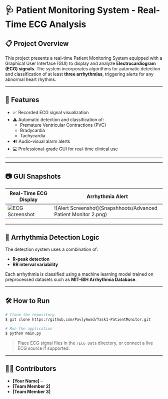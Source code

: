 # 🩺 Patient Monitoring System - Real-Time ECG Analysis


## 📋 Project Overview
This project presents a real-time Patient Monitoring System equipped with a Graphical User Interface (GUI) to display and analyze **Electrocardiogram (ECG) signals**. The system incorporates algorithms for automatic detection and classification of at least **three arrhythmias**, triggering alerts for any abnormal heart rhythms.

---

## 🚀 Features
- 📈 Recorded ECG signal visualization
- ⚠️ Automatic detection and classification of:
  - Premature Ventricular Contractions (PVC)
  - Bradycardia
  - Tachycardia
- 🔊 Audio-visual alarm alerts
- 💻 Professional-grade GUI for real-time clinical use


---


---

## 📷 GUI Snapshots

| Real-Time ECG Display | Arrhythmia Alert |
|------------------------|------------------|
| ![ECG Screenshot](https://github.com/PavlyAwad/Task1-PatientMonitor/blob/9d91e5b6e800ae7822557613dd14af6851cef334/Snapshhoots/Advanced%20Patient%20Monitor%201.png) | ![Alert Screenshot](Snapshhoots/Advanced Patient Monitor 2.png) |


---

## 🧠 Arrhythmia Detection Logic
The detection system uses a combination of:
- **R-peak detection**
- **RR interval variability**


Each arrhythmia is classified using a machine learning model trained on preprocessed datasets such as **MIT-BIH Arrhythmia Database**.

---

## 🛠️ How to Run
```bash
# Clone the repository
$ git clone https://github.com/PavlyAwad/Task1-PatientMonitor.git

# Run the application
$ python main.py
```

> Place ECG signal files in the `/ECG Data` directory, or connect a live ECG source if supported.

---


## 👨‍💼 Contributors
- **[Your Name]** –
- **[Team Member 2]** 
- **[Team Member 3]** 




